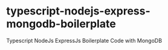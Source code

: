 # typescript-nodejs-express-mongodb-boilerplate
Typescript NodeJs ExpressJs Boilerplate Code with MongoDB
